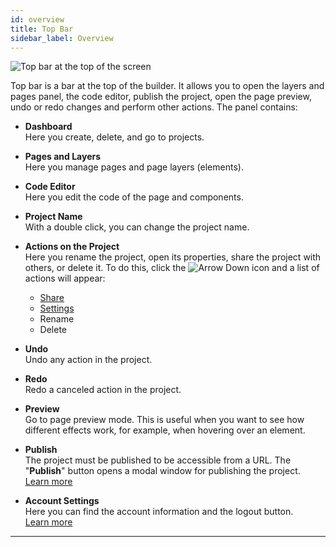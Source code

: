 ```yaml
---
id: overview
title: Top Bar
sidebar_label: Overview
---
```


![Top bar at the top of the screen](/scr/topbar-general.png)

Top bar is a bar at the top of the builder. It allows you to open the layers and pages panel, the code editor, publish the project, open the page preview, undo or redo changes and perform other actions. The panel contains:

-   **Dashboard**<br /> Here you create, delete, and go to projects.

-   **Pages and Layers**<br /> Here you manage pages and page layers (elements).

-   **Code Editor**<br /> Here you edit the code of the page and components.

-   **Project Name**<br /> With a double click, you can change the project name.

-   **Actions on the Project**<br /> Here you rename the project, open its properties, share the project with others, or delete it. To do this, click the ![Arrow Down](/img/icon-arrow-down.svg) icon and a list of actions will appear:

    -   [Share](/interface/top-bar/share)
    -   [Settings](/interface/right-panels/project-settings/overview)
    -   Rename
    -   Delete

-   **Undo**<br /> Undo any action in the project.

-   **Redo**<br /> Redo a canceled action in the project.

-   **Preview**<br /> Go to page preview mode. This is useful when you want to see how different effects work, for example, when hovering over an element.

-   **Publish**<br /> The project must be published to be accessible from a URL. The "**Publish**" button opens a modal window for publishing the project.<br /> [Learn more](/interface/top-bar/publication/overview)

-   **Account Settings**<br /> Here you can find the account information and the logout button.<br /> [Learn more](/interface/top-bar/account)

---
